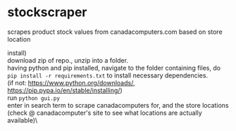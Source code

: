 # stockscraper
scrapes product stock values from canadacomputers.com based on store location


install)\
download zip of repo., unzip into a folder.\
having python and pip installed, navigate to the folder containing files, do `pip install -r requirements.txt` to install necessary dependencies.\
(if not: https://www.python.org/downloads/, https://pip.pypa.io/en/stable/installing/)\
run `python gui.py`\
enter in search term to scrape canadacomputers for, and the store locations (check @ canadacomputer's site to see what locations are actually available)\
    
    
